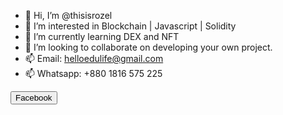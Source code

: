 - 👋 Hi, I’m @thisisrozel
- 👀 I’m interested in Blockchain | Javascript | Solidity
- 🌱 I’m currently learning DEX and NFT
- 💞️ I’m looking to collaborate on developing your own project.
- 📫 Email: helloedulife@gmail.com
- 📫 Whatsapp: +880 1816 575 225

<button>Facebook</button>
<!---
thisisrozel/thisisrozel is a ✨ special ✨ repository because its `README.md` (this file) appears on your GitHub profile.
You can click the Preview link to take a look at your changes.
--->
